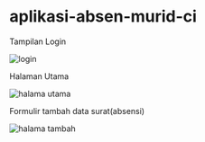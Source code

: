 # aplikasi-absen-murid-ci

Tampilan Login

![login](https://user-images.githubusercontent.com/97660319/163659758-b2e6d827-84ae-4beb-b367-896da5d30a66.png)

Halaman Utama

![halama utama](https://user-images.githubusercontent.com/97660319/163659872-31d2e275-41d0-4b8a-a9a1-653f9f9ffdbc.png)

Formulir tambah data surat(absensi)

![halama tambah](https://user-images.githubusercontent.com/97660319/163659800-3fd348fd-b056-4a37-b67f-336cbd3a4b6f.png)
